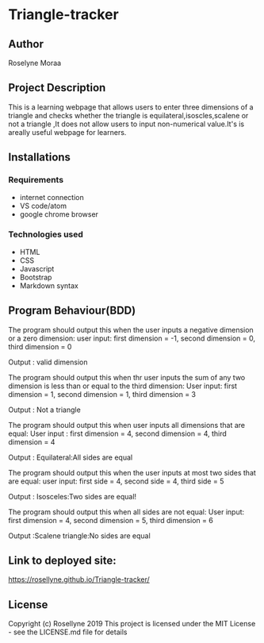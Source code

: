 # Triangle-tracker
## Author
Roselyne Moraa
## Project Description
This is a learning webpage that allows users to enter three dimensions of a triangle and checks whether the triangle is equilateral,isoscles,scalene or not a triangle ,It does not allow users to input non-numerical value.It's is areally useful webpage for learners.
## Installations
### Requirements
- internet connection
- VS code/atom
- google chrome browser
### Technologies used
+ HTML
+ CSS
+ Javascript
+ Bootstrap
+ Markdown syntax 
## Program Behaviour(BDD)
The program should output this when the user inputs  a negative dimension or a zero dimension:
user input: first dimension = -1, second dimension = 0, third dimension = 0

Output :  valid dimension

The program should output this when thr user inputs the sum of any  two dimension  is less than or equal to the third dimension:
User input: first dimension = 1, second dimension = 1, third dimension = 3

Output : Not a triangle

The program should output this when user inputs all  dimensions that are equal:
 User input : first dimension = 4, second dimension = 4, third dimension = 4

Output : Equilateral:All sides are equal

The program should output this when the user inputs at most two sides  that are equal:
user input: first side = 4, second side = 4, third side = 5

Output : Isosceles:Two sides are equal!

The program should output this when all sides are not equal:
User input: first dimension = 4, second dimension = 5, third dimension = 6

Output :Scalene triangle:No sides are equal
## Link to deployed site:
 https://rosellyne.github.io/Triangle-tracker/
## License
Copyright (c) Rosellyne 2019 This project is licensed under the MIT License - see the LICENSE.md file for details
